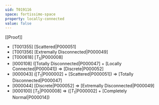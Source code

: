 ```yaml
---
uid: T019116
space: fortissimo-space
property: locally-connected
value: false
---
```

[[Proof]]

* [T001355] [Scattered|P000051]
* [T001356] [Extremally Disconnected|P000049]
* [T000618] [$T_5$|P000008]
* [I000108] ([Totally Disconnected|P000047] + [Locally Connected|P000041]) => [Discrete|P000052]
* [I000043] ([$T_1$|P000002] + [Scattered|P000051]) => [Totally Disconnected|P000047]
* [I000044] [Discrete|P000052] => [Extremally Disconnected|P000049]
* [I000100] [$T_5$|P000008] => ([$T_1$|P000002] + [Completely Normal|P000014])

